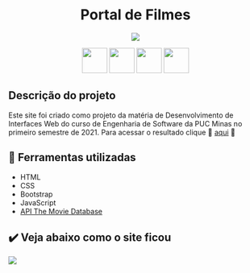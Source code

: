 <h1 align="center">Portal de Filmes</h1>

<p align="center">
  <img loading="lazy" src="http://img.shields.io/static/v1?label=STATUS&message=CONCLUIDO&color=GREEN&style=for-the-badge"/>
</p>

<p align="center"> 
  <img height="50" loading="lazy" src="https://cdn.jsdelivr.net/gh/devicons/devicon/icons/html5/html5-original.svg" />
  <img height="50" loading="lazy" src="https://cdn.jsdelivr.net/gh/devicons/devicon/icons/css3/css3-original.svg" />
  <img height="50" loading="lazy" src="https://cdn.jsdelivr.net/gh/devicons/devicon/icons/javascript/javascript-original.svg" />
  <img height="50" loading="lazy" src="https://cdn.jsdelivr.net/gh/devicons/devicon/icons/bootstrap/bootstrap-original.svg" />            
</p>

## Descrição do projeto
Este site foi criado como projeto da matéria de Desenvolvimento de Interfaces Web do curso de Engenharia de Software da PUC Minas no primeiro semestre de 2021. Para acessar o resultado clique :star2: <a target="_blank" href="https://raqcalazans.github.io/PortalDeFilmes/">aqui</a> :star2:

## :hammer: Ferramentas utilizadas
- HTML
- CSS
- Bootstrap
- JavaScript
- <a target="_blank" href="https://www.themoviedb.org/?language=pt-BR">API The Movie Database</a> 

## :heavy_check_mark: Veja abaixo como o site ficou

<img src="img/site_pronto.png">
